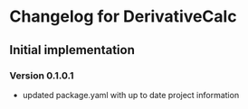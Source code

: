 # Changelog for DerivativeCalc

## Initial implementation

### Version 0.1.0.1

- updated package.yaml with up to date project information
